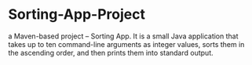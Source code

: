 # Sorting-App-Project
a Maven-based project – Sorting App. It is a small Java application that takes up to ten command-line arguments as integer values, sorts them in the ascending order, and then prints them into standard output.
